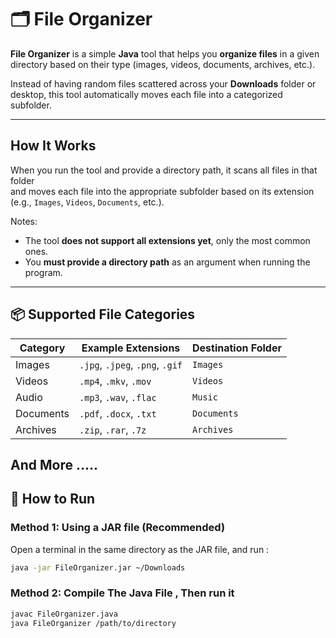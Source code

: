 # 🗂️ File Organizer

**File Organizer** is a simple **Java** tool that helps you **organize files** in a given directory based on their type (images, videos, documents, archives, etc.).

Instead of having random files scattered across your **Downloads** folder or desktop, this tool automatically moves each file into a categorized subfolder.

---

##  How It Works

When you run the tool and provide a directory path, it scans all files in that folder  
and moves each file into the appropriate subfolder based on its extension (e.g., `Images`, `Videos`, `Documents`, etc.).

Notes:
- The tool **does not support all extensions yet**, only the most common ones.
- You **must provide a directory path** as an argument when running the program.

---
## 📦 Supported File Categories

| Category | Example Extensions | Destination Folder |
|-----------|--------------------|--------------------|
| Images | `.jpg`, `.jpeg`, `.png`, `.gif` | `Images` |
| Videos | `.mp4`, `.mkv`, `.mov` | `Videos` |
| Audio | `.mp3`, `.wav`, `.flac` | `Music` |
| Documents | `.pdf`, `.docx`, `.txt` | `Documents` |
| Archives | `.zip`, `.rar`, `.7z` | `Archives` |
And More .....
---

## 🚀 How to Run

###  Method 1: Using a JAR file (Recommended)

Open a terminal in the same directory as the JAR file, and run :

```bash
java -jar FileOrganizer.jar ~/Downloads
```
### Method 2: Compile The Java File , Then run it
```bash
javac FileOrganizer.java
java FileOrganizer /path/to/directory
```
